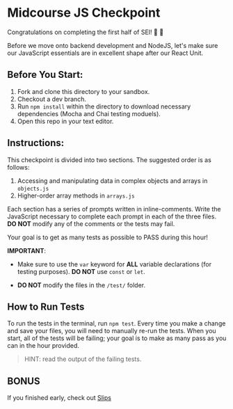 # Midcourse JS Checkpoint

Congratulations on completing the first half of SEI! 🥂 🎉

Before we move onto backend development and NodeJS, let's make sure our JavaScript essentials are in excellent shape after our React Unit.

## Before You Start:

1. Fork and clone this directory to your sandbox.
2. Checkout a dev branch.
3. Run `npm install` within the directory to download necessary dependencies (Mocha and Chai testing moduels).
4. Open this repo in your text editor.

## Instructions:

This checkpoint is divided into two sections. The suggested order is as follows:

1. Accessing and manipulating data in complex objects and arrays in `objects.js`
2. Higher-order array methods in `arrays.js`

Each section has a series of prompts written in inline-comments. Write the JavaScript necessary to complete each prompt in each of the three files. **DO NOT** modify any of the comments or the tests may fail.

Your goal is to get as many tests as possible to PASS during this hour!

**IMPORTANT**:

- Make sure to use the `var` keyword for **ALL** variable declarations (for testing purposes). **DO NOT** use `const` or `let`.

- **DO NOT** modify the files in the `/test/` folder.

## How to Run Tests

To run the tests in the terminal, run `npm test`. Every time you make a change and save your files, you will need to manually re-run the tests. When you start, all of the tests will be failing; your goal is to make as many pass as you can in the hour provided.

> HINT: read the output of the failing tests.

## BONUS

If you finished early, check out [Slips](https://ga-dc.github.io/slips/)

